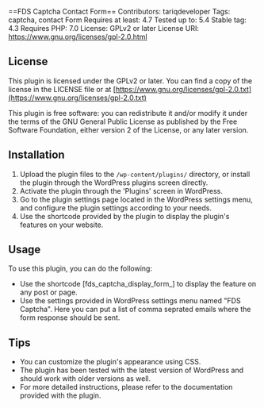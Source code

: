 ==FDS Captcha Contact Form==
Contributors: tariqdeveloper
Tags: captcha, contact Form
Requires at least: 4.7
Tested up to: 5.4
Stable tag: 4.3
Requires PHP: 7.0
License: GPLv2 or later
License URI: https://www.gnu.org/licenses/gpl-2.0.html

## License

This plugin is licensed under the GPLv2 or later. You can find a copy of the license in the LICENSE file or at [https://www.gnu.org/licenses/gpl-2.0.txt](https://www.gnu.org/licenses/gpl-2.0.txt)

This plugin is free software: you can redistribute it and/or modify it under the terms of the GNU General Public License as published by the Free Software Foundation, either version 2 of the License, or any later version.

## Installation

1. Upload the plugin files to the `/wp-content/plugins/` directory, or install the plugin through the WordPress plugins screen directly.
2. Activate the plugin through the 'Plugins' screen in WordPress.
3. Go to the plugin settings page located in the WordPress settings menu, and configure the plugin settings according to your needs.
4. Use the shortcode provided by the plugin to display the plugin's features on your website.

## Usage

To use this plugin, you can do the following:
- Use the shortcode [fds_captcha_display_form_] to display the feature on any post or page.
- Use the settings provided in WordPress settings menu named "FDS Captcha". Here you can put a list of comma seprated emails where the form response should be sent.

## Tips

- You can customize the plugin's appearance using CSS.
- The plugin has been tested with the latest version of WordPress and should work with older versions as well.
- For more detailed instructions, please refer to the documentation provided with the plugin.
